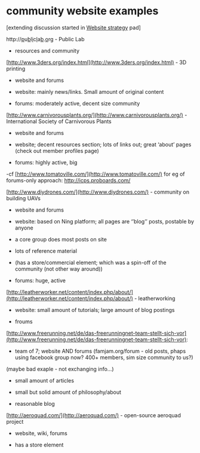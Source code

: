 # community website examples

[extending discussion started in [Website strategy](/FutFPwsNev8) pad]

[](http://publiclab.org)http://[p](http://Public)u[b](http://puPublic)l[i](http://publPublic)c[l](http://publicPublic)a[b](http://publiclaPublic).[o](http://publiclab.Public)r[g](http://publiclab.orPublic) - Public Lab

*   resources and community

[](http://www.3ders.org/index.html)<u>[http://www.3ders.org/index.html](http://www.3ders.org/index.html)</u> - 3D printing

- website and forums

- website: mainly news/links.  Small amount of original content

- forums: moderately active, decent size community

[](http://www.carnivorousplants.org/)<u>[http://www.carnivorousplants.org/](http://www.carnivorousplants.org/)</u> - International Society of Carnivorous Plants

- website and forums

- website; decent resources section; lots of links out; great ‘about’ pages (check out member profiles page)

- forums: highly active, big

-cf [](http://www.tomatoville.com/)<u>[http://www.tomatoville.com/](http://www.tomatoville.com/)</u> for eg of forums-only approach: [](http://icps.proboards.com/)http://icps.proboards.com/

[](http://www.diydrones.com/)<u>[http://www.diydrones.com/](http://www.diydrones.com/)</u> - community on building UAVs

- website and forums

- website: based on Ning platform; all pages are ‘’blog’’ posts, postable by anyone

- a core group does most posts on site

- lots of reference material

- (has a store/commercial element; which was a spin-off of the community (not other way around)) 

- forums: huge, active

[](http://leatherworker.net/content/index.php/about/)<u>[http://leatherworker.net/content/index.php/about/](http://leatherworker.net/content/index.php/about/)</u> - leatherworking

- website: small amount of tutorials; large amount of blog postings

- froums

[](http://www.freerunning.net/de/das-freerunningnet-team-stellt-sich-vor)<u>[http://www.freerunning.net/de/das-freerunningnet-team-stellt-sich-vor](http://www.freerunning.net/de/das-freerunningnet-team-stellt-sich-vor)</u>:

- team of 7; website AND forums (famjam.org/forum - old posts, phaps using facebook group now? 400+ members, sim size community to us?)

(maybe bad exaple - not exchanging info…)

- small amount of articles

- small but solid amount of philosophy/about

- reasonable blog

[](http://aeroquad.com/)<u>[http://aeroquad.com/](http://aeroquad.com/)</u> - open-source aeroquad project

- website, wiki, forums

- has a store element